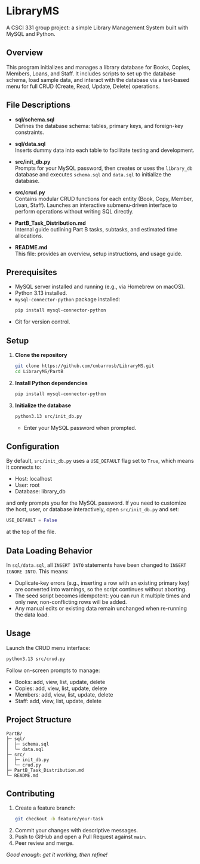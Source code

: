 # LibraryMS

A CSCI 331 group project: a simple Library Management System built with MySQL and Python.

## Overview

This program initializes and manages a library database for Books, Copies, Members, Loans, and Staff. It includes scripts to set up the database schema, load sample data, and interact with the database via a text‑based menu for full CRUD (Create, Read, Update, Delete) operations.

## File Descriptions

- **sql/schema.sql**  
  Defines the database schema: tables, primary keys, and foreign-key constraints.

- **sql/data.sql**  
  Inserts dummy data into each table to facilitate testing and development.

- **src/init_db.py**  
  Prompts for your MySQL password, then creates or uses the `library_db` database and executes `schema.sql` and `data.sql` to initialize the database.

- **src/crud.py**  
  Contains modular CRUD functions for each entity (Book, Copy, Member, Loan, Staff). Launches an interactive submenu-driven interface to perform operations without writing SQL directly.

- **PartB_Task_Distribution.md**  
  Internal guide outlining Part B tasks, subtasks, and estimated time allocations.

- **README.md**  
  This file: provides an overview, setup instructions, and usage guide.

## Prerequisites

- MySQL server installed and running (e.g., via Homebrew on macOS).
- Python 3.13 installed.
- `mysql-connector-python` package installed:
  ```bash
  pip install mysql-connector-python
  ```
- Git for version control.

## Setup

1. **Clone the repository**  
   ```bash
   git clone https://github.com/cmbarrosb/LibraryMS.git
   cd LibraryMS/PartB
   ```

2. **Install Python dependencies**  
   ```bash
   pip install mysql-connector-python
   ```

3. **Initialize the database**  
   ```bash
   python3.13 src/init_db.py
   ```
   - Enter your MySQL password when prompted.

## Configuration

By default, `src/init_db.py` uses a `USE_DEFAULT` flag set to `True`, which means it connects to:
- Host: localhost  
- User: root  
- Database: library_db  

and only prompts you for the MySQL password. If you need to customize the host, user, or database interactively, open `src/init_db.py` and set:
```python
USE_DEFAULT = False
```
at the top of the file.

## Data Loading Behavior

In `sql/data.sql`, all `INSERT INTO` statements have been changed to `INSERT IGNORE INTO`. This means:

- Duplicate‐key errors (e.g., inserting a row with an existing primary key) are converted into warnings, so the script continues without aborting.
- The seed script becomes idempotent: you can run it multiple times and only new, non-conflicting rows will be added.
- Any manual edits or existing data remain unchanged when re-running the data load.

## Usage

Launch the CRUD menu interface:

```bash
python3.13 src/crud.py
```

Follow on-screen prompts to manage:
- Books: add, view, list, update, delete  
- Copies: add, view, list, update, delete  
- Members: add, view, list, update, delete  
- Staff: add, view, list, update, delete  

## Project Structure

```
PartB/
├─ sql/
│  ├─ schema.sql
│  └─ data.sql
├─ src/
│  ├─ init_db.py
│  └─ crud.py
├─ PartB_Task_Distribution.md
└─ README.md
```

## Contributing

1. Create a feature branch:  
   ```bash
   git checkout -b feature/your-task
   ```
2. Commit your changes with descriptive messages.  
3. Push to GitHub and open a Pull Request against `main`.  
4. Peer review and merge.

*Good enough: get it working, then refine!*